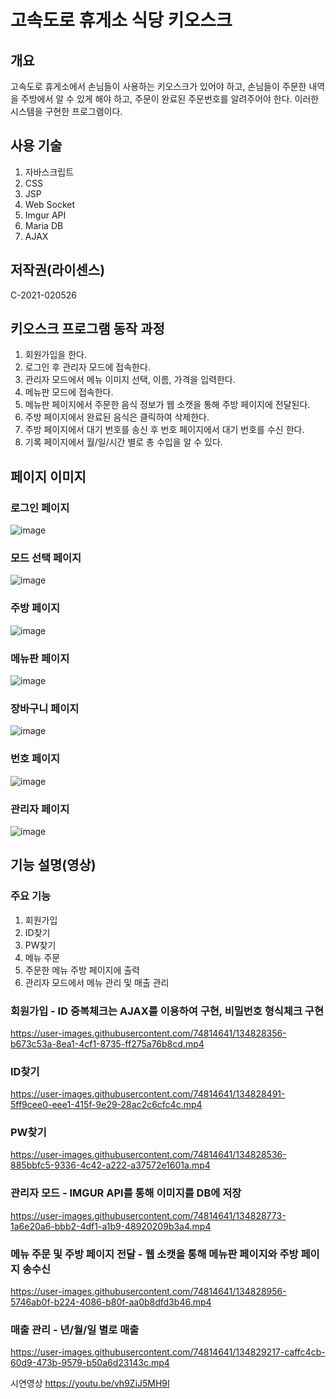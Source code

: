 # 고속도로 휴게소 식당 키오스크
## 개요
고속도로 휴게소에서 손님들이 사용하는 키오스크가 있어야 하고, 손님들이 주문한 내역을 주방에서 알 수 있게 해야 하고, 주문이 완료된 주문번호를 알려주어야 한다. 이러한 시스템을 구현한 프로그램이다. 

## 사용 기술
1. 자바스크립트
2. CSS 
3. JSP 
4. Web Socket 
5. Imgur API
6. Maria DB 
7. AJAX 

## 저작권(라이센스)
C-2021-020526

## 키오스크 프로그램 동작 과정
1. 회원가입을 한다.
2. 로그인 후 관리자 모드에 접속한다.
3. 관리자 모드에서 메뉴 이미지 선택, 이름, 가격을 입력한다.
4. 메뉴판 모드에 접속한다.
5. 메뉴판 페이지에서 주문한 음식 정보가 웹 소캣을 통해 주방 페이지에 전달된다.
6. 주방 페이지에서 완료된 음식은 클릭하여 삭제한다.
7. 주방 페이지에서 대기 번호를 송신 후 번호 페이지에서 대기 번호를 수신 한다.
8. 기록 페이지에서 월/일/시간 별로 총 수입을 알 수 있다.

## 페이지 이미지
### 로그인 페이지
![image](https://user-images.githubusercontent.com/74814641/134827217-69e5f5e2-4ee0-46bc-85d1-95f76ae9ef4c.png)

### 모드 선택 페이지
![image](https://user-images.githubusercontent.com/74814641/229352053-c0a1a3f9-814a-4a07-92fe-9bc457dbd9f3.png)

### 주방 페이지
![image](https://user-images.githubusercontent.com/74814641/134827287-5c676ad5-c6c1-40f7-b0de-f8d14460ff6d.png)

### 메뉴판 페이지
![image](https://user-images.githubusercontent.com/74814641/134827321-f9c1d0fc-34fc-4431-9468-e25dce66859e.png)

### 장바구니 페이지
![image](https://user-images.githubusercontent.com/74814641/134827352-6ec0e236-ba89-4b22-a4a1-99cca7a11957.png)

### 번호 페이지
![image](https://user-images.githubusercontent.com/74814641/229352616-5a4890e8-e770-4ba4-a5ce-acb7300a850c.png)


### 관리자 페이지
![image](https://user-images.githubusercontent.com/74814641/134827414-a71b8b75-526c-4534-9cb7-371f27c8c994.png)

## 기능 설명(영상)
### 주요 기능
1. 회원가입 
2. ID찾기
3. PW찾기
4. 메뉴 주문
5. 주문한 메뉴 주방 페이지에 출력
6. 관리자 모드에서 메뉴 관리 및 매출 관리

### 회원가입 - ID 중복체크는 AJAX를 이용하여 구현, 비밀번호 형식체크 구현
https://user-images.githubusercontent.com/74814641/134828356-b673c53a-8ea1-4cf1-8735-ff275a76b8cd.mp4

### ID찾기 
https://user-images.githubusercontent.com/74814641/134828491-5ff9cee0-eee1-415f-9e29-28ac2c6cfc4c.mp4

### PW찾기
https://user-images.githubusercontent.com/74814641/134828536-885bbfc5-9336-4c42-a222-a37572e1601a.mp4

### 관리자 모드 - IMGUR API를 통해 이미지를 DB에 저장
https://user-images.githubusercontent.com/74814641/134828773-1a6e20a6-bbb2-4df1-a1b9-48920209b3a4.mp4

### 메뉴 주문 및 주방 페이지 전달 - 웹 소캣을 통해 메뉴판 페이지와 주방 페이지 송수신
https://user-images.githubusercontent.com/74814641/134828956-5746ab0f-b224-4086-b80f-aa0b8dfd3b46.mp4

### 매출 관리 - 년/월/일 별로 매출 
https://user-images.githubusercontent.com/74814641/134829217-caffc4cb-60d9-473b-9579-b50a6d23143c.mp4


시연영상
https://youtu.be/vh9ZiJ5MH9I
